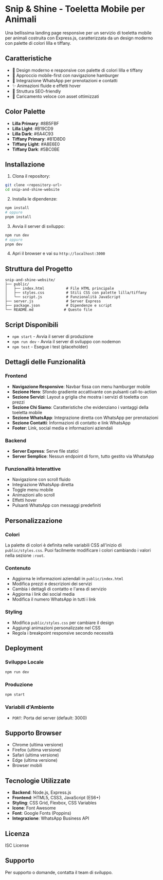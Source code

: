 # Snip & Shine - Toeletta Mobile per Animali

Una bellissima landing page responsive per un servizio di toeletta mobile per animali costruita con Express.js, caratterizzata da un design moderno con palette di colori lilla e tiffany.

## Caratteristiche

- 🎨 Design moderno e responsive con palette di colori lilla e tiffany
- 📱 Approccio mobile-first con navigazione hamburger
- 💬 Integrazione WhatsApp per prenotazioni e contatti
- ✨ Animazioni fluide e effetti hover
- 🎯 Struttura SEO-friendly
- 🚀 Caricamento veloce con asset ottimizzati

## Color Palette

- **Lilla Primary**: #8B5FBF
- **Lilla Light**: #B19CD9
- **Lilla Dark**: #6A4C93
- **Tiffany Primary**: #81D8D0
- **Tiffany Light**: #A8E6E0
- **Tiffany Dark**: #5BC0BE

## Installazione

1. Clona il repository:

```bash
git clone <repository-url>
cd snip-and-shine-website
```

2. Installa le dipendenze:

```bash
npm install
# oppure
pnpm install
```

3. Avvia il server di sviluppo:

```bash
npm run dev
# oppure
pnpm dev
```

4. Apri il browser e vai su `http://localhost:3000`

## Struttura del Progetto

```
snip-and-shine-website/
├── public/
│   ├── index.html          # File HTML principale
│   ├── styles.css          # Stili CSS con palette lilla/tiffany
│   └── script.js           # Funzionalità JavaScript
├── server.js               # Server Express
├── package.json            # Dipendenze e script
└── README.md              # Questo file
```

## Script Disponibili

- `npm start` - Avvia il server di produzione
- `npm run dev` - Avvia il server di sviluppo con nodemon
- `npm test` - Esegue i test (placeholder)

## Dettagli delle Funzionalità

### Frontend

- **Navigazione Responsive**: Navbar fissa con menu hamburger mobile
- **Sezione Hero**: Sfondo gradiente accattivante con pulsanti call-to-action
- **Sezione Servizi**: Layout a griglia che mostra i servizi di toeletta con prezzi
- **Sezione Chi Siamo**: Caratteristiche che evidenziano i vantaggi della toeletta mobile
- **Sezione WhatsApp**: Integrazione diretta con WhatsApp per prenotazioni
- **Sezione Contatti**: Informazioni di contatto e link WhatsApp
- **Footer**: Link, social media e informazioni aziendali

### Backend

- **Server Express**: Serve file statici
- **Server Semplice**: Nessun endpoint di form, tutto gestito via WhatsApp

### Funzionalità Interattive

- Navigazione con scroll fluido
- Integrazione WhatsApp diretta
- Toggle menu mobile
- Animazioni allo scroll
- Effetti hover
- Pulsanti WhatsApp con messaggi predefiniti

## Personalizzazione

### Colori

La palette di colori è definita nelle variabili CSS all'inizio di `public/styles.css`. Puoi facilmente modificare i colori cambiando i valori nella sezione `:root`.

### Contenuto

- Aggiorna le informazioni aziendali in `public/index.html`
- Modifica prezzi e descrizioni dei servizi
- Cambia i dettagli di contatto e l'area di servizio
- Aggiorna i link dei social media
- Modifica il numero WhatsApp in tutti i link

### Styling

- Modifica `public/styles.css` per cambiare il design
- Aggiungi animazioni personalizzate nel CSS
- Regola i breakpoint responsive secondo necessità

## Deployment

### Sviluppo Locale

```bash
npm run dev
```

### Produzione

```bash
npm start
```

### Variabili d'Ambiente

- `PORT`: Porta del server (default: 3000)

## Supporto Browser

- Chrome (ultima versione)
- Firefox (ultima versione)
- Safari (ultima versione)
- Edge (ultima versione)
- Browser mobili

## Tecnologie Utilizzate

- **Backend**: Node.js, Express.js
- **Frontend**: HTML5, CSS3, JavaScript (ES6+)
- **Styling**: CSS Grid, Flexbox, CSS Variables
- **Icone**: Font Awesome
- **Font**: Google Fonts (Poppins)
- **Integrazione**: WhatsApp Business API

## Licenza

ISC License

## Supporto

Per supporto o domande, contatta il team di sviluppo.
